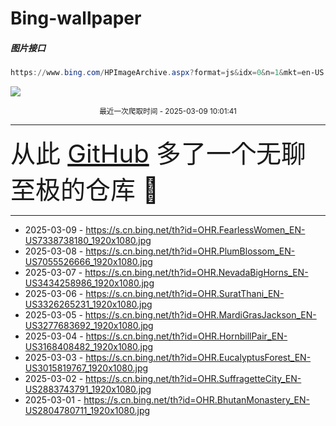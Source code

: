 # Bing-wallpaper

##### 图片接口

```powershell
https://www.bing.com/HPImageArchive.aspx?format=js&idx=0&n=1&mkt=en-US
```

 ![](https://s.cn.bing.net/th?id=OHR.FearlessWomen_EN-US7338738180_1920x1080.jpg)

<p align='center' >
    <small>
        最近一次爬取时间 - 2025-03-09 10:01:41
    </small>
    <br>
    <hr>
    <font size=7>
        <small>
           从此 <a href='https://github.com/'>GitHub</a> 多了一个无聊至极的仓库  🍳
        </small>
    </font>
    <hr>
</p>


- 2025-03-09 - https://s.cn.bing.net/th?id=OHR.FearlessWomen_EN-US7338738180_1920x1080.jpg 
- 2025-03-08 - https://s.cn.bing.net/th?id=OHR.PlumBlossom_EN-US7055526666_1920x1080.jpg 
- 2025-03-07 - https://s.cn.bing.net/th?id=OHR.NevadaBigHorns_EN-US3434258986_1920x1080.jpg 
- 2025-03-06 - https://s.cn.bing.net/th?id=OHR.SuratThani_EN-US3326265231_1920x1080.jpg 
- 2025-03-05 - https://s.cn.bing.net/th?id=OHR.MardiGrasJackson_EN-US3277683692_1920x1080.jpg 
- 2025-03-04 - https://s.cn.bing.net/th?id=OHR.HornbillPair_EN-US3168408482_1920x1080.jpg 
- 2025-03-03 - https://s.cn.bing.net/th?id=OHR.EucalyptusForest_EN-US3015819767_1920x1080.jpg 
- 2025-03-02 - https://s.cn.bing.net/th?id=OHR.SuffragetteCity_EN-US2883743791_1920x1080.jpg 
- 2025-03-01 - https://s.cn.bing.net/th?id=OHR.BhutanMonastery_EN-US2804780711_1920x1080.jpg 
